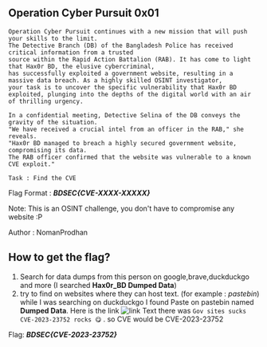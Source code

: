 ## Operation Cyber Pursuit 0x01 
```
Operation Cyber Pursuit continues with a new mission that will push your skills to the limit.
The Detective Branch (DB) of the Bangladesh Police has received critical information from a trusted
source within the Rapid Action Battalion (RAB). It has come to light that Hax0r BD, the elusive cybercriminal,
has successfully exploited a government website, resulting in a massive data breach. As a highly skilled OSINT investigator,
your task is to uncover the specific vulnerability that Hax0r BD exploited, plunging into the depths of the digital world with an air of thrilling urgency.

In a confidential meeting, Detective Selina of the DB conveys the gravity of the situation.
"We have received a crucial intel from an officer in the RAB," she reveals.
"Hax0r BD managed to breach a highly secured government website, compromising its data.
The RAB officer confirmed that the website was vulnerable to a known CVE exploit."

Task : Find the CVE
```
Flag Format : _**BDSEC{CVE-XXXX-XXXXX}**_

Note: This is an OSINT challenge, you don't have to compromise any website :P

Author : NomanProdhan

## How to get the flag?
1. Search for data dumps from this person on google,brave,duckduckgo and more (I searched **Hax0r_BD Dumped Data**)
2. try to find on websites where they can host text. (for example : _pastebin_)
while I was searching on duckduckgo I found Paste on pastebin named **Dumped Data**. Here is the link ![link](https://pastebin.com/b4XVaF9j)
Text there was `Gov sites sucks CVE-2023-23752 rocks 😋` . so CVE would be CVE-2023-23752

Flag: _**BDSEC{CVE-2023-23752}**_
